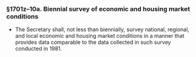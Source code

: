 ### §1701z–10a. Biennial survey of economic and housing market conditions
* The Secretary shall, not less than biennially, survey national, regional, and local economic and housing market conditions in a manner that provides data comparable to the data collected in such survey conducted in 1981.